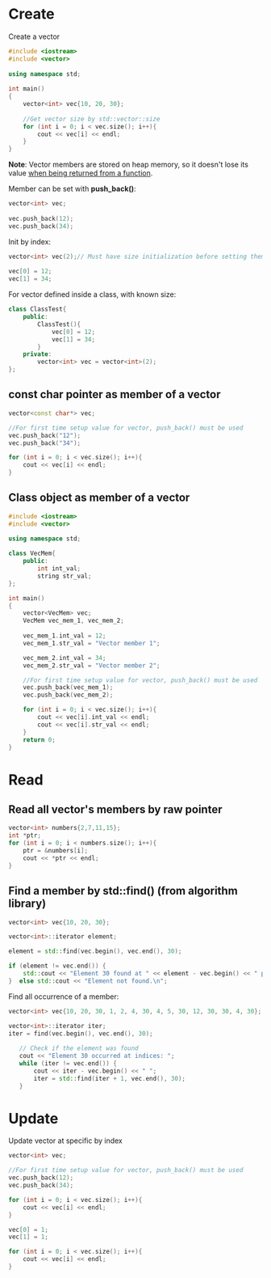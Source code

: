 # Create

Create a vector
```cpp
#include <iostream>
#include <vector>
 
using namespace std;
 
int main()
{
    vector<int> vec{10, 20, 30};
   
    //Get vector size by std::vector::size
    for (int i = 0; i < vec.size(); i++){
        cout << vec[i] << endl;
    }
}
```
**Note**: Vector members are stored on heap memory, so it doesn't lose its value [when being returned from a function](Vector%20and%20function.md#function-returns-vector).

Member can be set with **push_back()**:
```cpp
vector<int> vec;
 
vec.push_back(12);
vec.push_back(34);
```
Init by index:

```cpp
vector<int> vec(2);// Must have size initialization before setting them by index
   
vec[0] = 12;
vec[1] = 34;
```
For vector defined inside a class, with known size:
```cpp
class ClassTest{
    public:
        ClassTest(){
            vec[0] = 12;
            vec[1] = 34;
        }
    private:
        vector<int> vec = vector<int>(2);
};
```
## const char pointer as member of a vector

```cpp
vector<const char*> vec;

//For first time setup value for vector, push_back() must be used
vec.push_back("12");
vec.push_back("34");

for (int i = 0; i < vec.size(); i++){
    cout << vec[i] << endl;
}
```

## Class object as member of a vector

```cpp
#include <iostream>
#include <vector>
 
using namespace std;

class VecMem{
    public:
        int int_val;
        string str_val;
};

int main()
{
    vector<VecMem> vec;
    VecMem vec_mem_1, vec_mem_2;
    
    vec_mem_1.int_val = 12;
    vec_mem_1.str_val = "Vector member 1";

    vec_mem_2.int_val = 34;
    vec_mem_2.str_val = "Vector member 2";

    //For first time setup value for vector, push_back() must be used
    vec.push_back(vec_mem_1);
    vec.push_back(vec_mem_2);

    for (int i = 0; i < vec.size(); i++){
        cout << vec[i].int_val << endl;
        cout << vec[i].str_val << endl;
    }
    return 0;
}
```
# Read
## Read all vector's members by raw pointer

```cpp
vector<int> numbers{2,7,11,15};
int *ptr;
for (int i = 0; i < numbers.size(); i++){
    ptr = &numbers[i];
    cout << *ptr << endl;
}
```
## Find a member by std::find() (from algorithm library)
```cpp
vector<int> vec{10, 20, 30};

vector<int>::iterator element;

element = std::find(vec.begin(), vec.end(), 30);

if (element != vec.end()) {
    std::cout << "Element 30 found at " << element - vec.begin() << " position \n";// Element 30 found at 2 position
}  else std::cout << "Element not found.\n";
```
Find all occurrence of a member:
```cpp
vector<int> vec{10, 20, 30, 1, 2, 4, 30, 4, 5, 30, 12, 30, 30, 4, 30};

vector<int>::iterator iter;
iter = find(vec.begin(), vec.end(), 30); 
  
   // Check if the element was found 
   cout << "Element 30 occurred at indices: "; 
   while (iter != vec.end()) { 
       cout << iter - vec.begin() << " "; 
       iter = std::find(iter + 1, vec.end(), 30); 
   } 
```
# Update

Update vector at specific by index

```cpp
vector<int> vec;

//For first time setup value for vector, push_back() must be used
vec.push_back(12);
vec.push_back(34);

for (int i = 0; i < vec.size(); i++){
    cout << vec[i] << endl;
}

vec[0] = 1;
vec[1] = 1;

for (int i = 0; i < vec.size(); i++){
    cout << vec[i] << endl;
}
```
